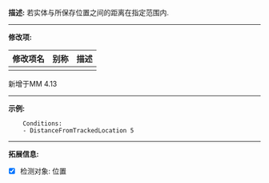 **描述:** 若实体与所保存位置之间的距离在指定范围内.

---

**修改项:**

| 修改项名  | 别称           | 描述                      |
| --------- | -------------- | ------------------------- |
|     |  |  |

新增于MM 4.13

---

**示例:**

```
    Conditions:
    - DistanceFromTrackedLocation 5
```

---

**拓展信息:**

- [x] 检测对象: 位置